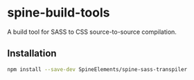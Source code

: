 # spine-build-tools
A build tool for SASS to CSS source-to-source compilation.

## Installation
```bash
npm install --save-dev SpineElements/spine-sass-transpiler
```

